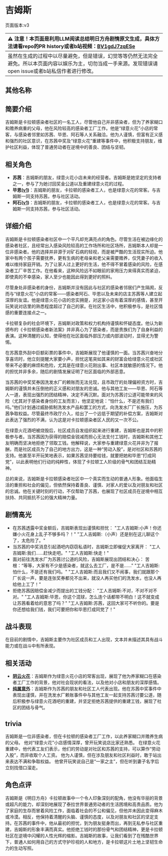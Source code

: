 # 吉姆斯
页面版本:v3
 

| :warning: 注意！本页面是利用LLM阅读总结明日方舟剧情原文生成，具体方法请看repo的PR history或者b站视频：[BV1gdJ7zqESe](https://www.bilibili.com/video/BV1gdJ7zqESe/)         |
|:----------------------------|
| 虽然在生成的过程中以尽量避免，但是错误，幻觉等等仍然无法完全避免。所以本页面内容以娱乐为主，切勿当成一手来源。发现错误请open issue或者b站私信作者进行修改。|



## 其他名称

## 简要介绍
吉姆斯是卡拉顿感染者社区的一名工人，尽管他自己并非感染者，但为了养家糊口和赡养病重的父母，他在风险较高的感染者工厂工作。他是“绿意火花”小店的常客，与感染者邻里如苏茜、毕恩、阿石等人关系融洽。他为人谨慎，但富有正义感和强烈的社区意识，在苏茜中奖及“绿意火花”重建等事件中，他积极支持朋友，维护社区利益，体现了普通劳动者在逆境中的善良、团结与坚韧。
## 相关角色
-   **苏茜**：吉姆斯的朋友，绿意火花小店未来的经营者。吉姆斯是她坚定的支持者之一，参与了为她讨回奖金公道以及重建绿意火花的过程。
-   **毕恩([v1](../chars/extended_char_bi_en.md))**：吉姆斯的朋友，卡拉顿的感染者工人，也是绿意火花的常客。与吉姆斯一同支持苏茜，参与社区活动。
-   **阿石([v1](../chars/extended_char_a_shi.md))**：吉姆斯的朋友，卡拉顿的感染者工人，也是绿意火花的常客。与吉姆斯一同支持苏茜，参与社区活动。
## 详细介绍
吉姆斯是卡拉顿感染者社区中一个平凡却充满亮点的角色。尽管生活在被边缘化的感染者社区，且经常出入感染风险较高的工作场所和社区场所，吉姆斯本人却是一位非感染者。他的选择并非源于对矿石病的轻视，而是被严酷的生活现实所迫。他家中有两个孩子需要抚养，更有生病的老母亲和老父亲需要赡养，仅凭妻子的收入难以维持家庭开销。为了让家人过上更好的生活，他不得不冒着感染的风险，在感染者工厂辛苦工作。在他看来，这种风险远不如眼前的家用压力来得真实而紧迫，即使真的不幸感染，家人至少也能因此得到更好的照料。

尽管身处非感染者的身份，吉姆斯并没有因此与社区的感染者邻居们产生隔阂，反而与“绿意火花”小店的常客——感染者阿石、毕恩以及未来的店主苏茜等人建立起深厚的友谊。他是绿意火花小店的忠实拥趸，对这家小店有着深厚的感情，甚至开玩笑说对店里的熟悉程度超过了自己的家。在社区生活中，他积极参与，是社区情感的重要连接点之一。

卡拉顿复杂的社会环境下，吉姆斯对政策和权力机构持谨慎和怀疑态度。他认为新颁布的《卡拉顿感染者新法案》并非真心为了感染者，而是贵族们为了自身利益的表演。这种清醒的认知，使得他在社区面临外部压力或内部波动时，显得尤为警惕。

在苏茜意外刮中巨额彩票的事件中，吉姆斯展现了他谨慎的一面。当苏茜兴奋地分享喜讯时，他立刻提醒大家要小声，担忧这笔突如其来的财富会给绿意火花或社区带来不必要的麻烦和危险，尤其是在绿意火花刚出事、社区本就敏感的情况下。他的担忧并非多余，随后的剧情发展证明了社区面临的外部恶意。

当苏茜的中奖奖券因洗发水厂的赖账而无法兑现，且市政厅的处理偏袒资方时，吉姆斯的谨慎并未压倒他的正义感和对朋友的忠诚。他与其他工友——毕恩、阿石等人一道，表现出强烈的团结精神，决定不再沉默。面对为苏茜讨公道可能带来的风险（尤其对于感染者身份的工友而言），他坚定地说：“怕什么，不是还有我们吗。”他们计划通过威胁抵制洗发水产品和罢工的方式，向洗发水厂厂长施压，为苏茜争取权益。尽管最终市政厅介入，给出了一个远低于期望的补偿方案，吉姆斯对此表达了强烈的不满，认为这是对卡拉顿感染者区人民的又一次不公。

在绿意火花酒吧被烧毁后，社区成员自发组织起来进行重建，吉姆斯也是其中的积极参与者。当苏茜因为获得的赔偿金锐减而担心无法支付工钱时，吉姆斯和其他工友明确而坚决地拒绝了领取工钱。他解释说，大家参与重建绿意火花并非为了报酬，而是社区成员为了自己的地方出力，这是一种“劳动入股”，是对社区和苏茜的支持。他甚至半开玩笑地表示，如果苏茜坚持要给钱，就要把她和毕恩“打成同党”，以此表明他们行动的纯粹性，体现了卡拉顿工人阶级的骨气和团结互助精神。

总的来说，吉姆斯是卡拉顿感染者社区中一个真实而生动的普通人形象。他面临生活的重担和社会的偏见，但依然保持着善良、谨慎、对家人的爱以及对朋友和社区的忠诚。他在关键时刻的行动，不仅帮助了苏茜，也展现了社区成员在逆境中相互扶持、共同抵抗不公的强大精神力量。
## 剧情高光
*   在苏茜透露中奖金额后，吉姆斯表现出谨慎和担忧：
    "工人吉姆斯:小声！你还嫌小火花身上乱子不够多吗？！"
    "工人吉姆斯:（小声）还是别在这儿聊这个了，太危险了。"
*   当苏茜的中奖消息引起酒吧内窃窃私语时，吉姆斯立即催促大家离开：
    "工人吉姆斯:我们......赶快走吧。"
    "工人吉姆斯:快走！"
*   面对前往洗发水厂为苏茜讨公道的风险，吉姆斯展现出团结和决心：
    苦根：“等等，大家有不少是感染者，就这么去工厂，是不是......”
    "工人吉姆斯:怕什么，不是还有我们吗。"
    "工人吉姆斯:而且我们又不闹事，我们就跟那个厂长说一声，要是连张奖券都兑不出来，就没人再买他们的洗发水，也没人再给他上工了！"
*   拒绝苏茜因赔偿金减少而提出的工钱分配：
    "工人吉姆斯:不对，不对不对不对。"
    "工人吉姆斯:毕恩，你这个混球，怎么连个话都带不明白！这不就变成让苏茜看着给的意思了吗？"
    "工人吉姆斯:苏茜，这回大家可不听你的。要是你还想给我们钱，我们可要把你和毕恩打成同党了！"
## 战斗表现
在目前的剧情中，吉姆斯主要作为社区成员和工人出现，文本并未描述其具有战斗能力或在战斗中有所表现。
## 相关活动
-   **[阴云火花](../stories/act10mini.md)**：吉姆斯作为绿意火花小店的常客出现，展现了他为养家糊口在感染者工厂工作的背景，他对社会现状的看法，以及他对小店和朋友的深厚感情。
-   **[纯属意外](../stories/story_gdglow_set_1.md)**：吉姆斯作为苏茜的朋友和社区工人代表出现。他在苏茜中奖事件中表现出谨慎，并在洗发水厂赖账事件中与其他工友一起支持苏茜讨要公道，随后积极参与绿意火花酒吧的重建，并坚定拒绝苏茜提供的重建工钱，展现了社区的团结与骨气。
## trivia
吉姆斯是一位非感染者，但在卡拉顿的感染者工厂工作，以此养家糊口并赡养生病的父母。
他对“绿意火花”小店感情深厚，曾开玩笑说店比家还熟悉。
在绿意火花重建中，他代表工友们表示，他们的劳动是对社区和苏茜的支持，可以算作“劳动入股”，而非收取个人工资。
他为人谨慎，但在涉及朋友和社区利益时，敢于站出来表达不满和争取权益。
他曾开玩笑说自己是“一家之主”，但在听到妻子名字后立刻找借口溜走。
## 角色点评
吉姆斯是《明日方舟》卡拉顿故事中一个令人印象深刻的配角，他没有华丽的背景或超凡的能力，却深刻地展现了泰拉世界普通劳动者的生活困境和高贵品质。他为了家庭的生存而冒着风险工作，面临着社会的不公和偏见，但他并未因此变得麻木或冷漠。相反，他保持着清醒的头脑、谨慎的态度，以及对朋友和社区的坚定支持。在苏茜的事件中，他从最初的担忧，到为朋友挺身而出，再到无私参与社区重建，吉姆斯的形象丰满而真实。他拒绝工钱时的那份骨气和团结精神，更是卡拉顿社区在逆境中闪耀的人性光辉的缩影。吉姆斯的故事，让我们看到了在残酷世界下，普通人如何用自己的方式守护珍视的人和地方，是卡拉顿这片土地上坚韧生命力的生动写照。